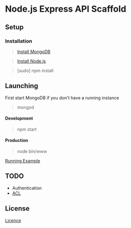 # Node.js Express API Scaffold

## Setup

### Installation

> [Install MongoDB](https://www.mongodb.org/downloads)

> [Install Node.js](https://nodejs.org/en/download)

> [sudo] npm install


## Launching

First start MongoDB if you don't have a running instance

> mongod

#### Development

> npm start

#### Production

> node bin/www

[Running Example](https://nodejs-express-api-scaffold.herokuapp.com/doc)

## TODO

* Authentication
* [ACL](https://en.wikipedia.org/wiki/Access_control_list)

## License

[Licence](https://github.com/danielrohers/nodejs-express-api-scaffold/blob/master/LICENSE)
